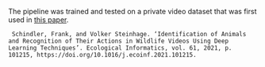 The pipeline was trained and tested on a private video dataset that was first used in [this paper](https://doi.org/10.1016/j.ecoinf.2021.101215).


     Schindler, Frank, and Volker Steinhage. ‘Identification of Animals and Recognition of Their Actions in Wildlife Videos Using Deep Learning Techniques’. Ecological Informatics, vol. 61, 2021, p. 101215, https://doi.org/10.1016/j.ecoinf.2021.101215.


